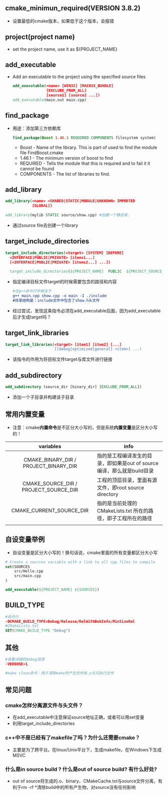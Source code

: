 ## cmake_minimun_required(VERSION 3.8.2)

-   设置最低的cmake版本，如果低于这个版本，会报错

## project(project name)

-   set the project name, use it as ${PROJECT_NAME}

## add_executable

-   Add an executable to the project using the specified source files

    ```cmake
    add_executable(<name> [WIN32] [MACOSX_BUNDLE]
                   [EXCLUDE_FROM_ALL]
                   [source1] [source2 ...])
    add_executable(main.out main.cpp)
    ```

## find_package

- 用途：添加第三方依赖库

  ```cmake
  find_package(Boost 1.46.1 REQUIRED COMPONENTS filesystem system) 
  ```

  - Boost - Name of the library. This is part of used to find the module file FindBoost.cmake
  - 1.46.1 - The minimum version of boost to find
  - REQUIRED - Tells the module that this is required and to fail it it cannot be found
  - COMPONENTS - The list of libraries to find.

## add_library

```cmake
add_library(<name> <SHARED|STATIC|MODULE|UNKNOWN> IMPORTED
            [GLOBAL])
            
add_library(mylib STATIC source/show.cpp) #创建一个静态库，
```

- 通过source file去创建一个library

## target_include_directories

```cmake
target_include_directories(<target> [SYSTEM] [BEFORE]
  <INTERFACE|PUBLIC|PRIVATE> [items1...]
  [<INTERFACE|PUBLIC|PRIVATE> [items2...] ...])
  
  target_include_directories(${PROJECT_NAME}  PUBLIC  ${PROJECT_SOURCE_DIR}/include)
```

- 指定编译目标文件target的时候需要包含的路径和内容

  ```cmake
  #在g++命令行中相当于
  g++ main.cpp show.cpp -o main -I ./include
  #目录结构是：include文件中包含了show.h头文件
  ```

  

- 经过尝试，发现这条指令必须在add_executable后面，因为add_executable后才生成target吗？

## target_link_libraries

```cmake
target_link_libraries(<target> [item1] [item2] [...]
                      [[debug|optimized|general] <item>] ...)
```

- 该指令的作用为将目标文件target与库文件进行链接

## add_subdirectory

```cmake
add_subdirectory (source_dir [binary_dir] [EXCLUDE_FROM_ALL])
```

- 添加一个子目录并构建该子目录

## 常用内置变量

-   注意：cmake**内置命令**是不区分大小写的，但是系统**内置变量**是区分大小写的！

|               variables               | info                                                         |
| :-----------------------------------: | ------------------------------------------------------------ |
| CMAKE_BINARY_DIR / PROJECT_BINARY_DIR | 指的是工程编译发生的目录，即如果是out of source编译，那么就是build目录 |
| CMAKE_SOURCE_DIR / PROJECT_SOURCE_DIR | 工程的顶层目录，里面有源文件，即root source directory        |
|       CMAKE_CURRENT_SOURCE_DIR        | 指的是当前处理的 CMakeLists.txt 所在的路径，即子工程所在的路径 |
|                                       |                                                              |

## 自设变量举例

-   自设变量是区分大小写的！换句话说，cmake里面的所有变量都区分大小写

```cmake
# Create a sources variable with a link to all cpp files to compile
set(SOURCES
    src/Hello.cpp
    src/main.cpp
)

add_executable(${PROJECT_NAME} ${SOURCES})
```

## BUILD_TYPE

```cmake
#命令行
-DCMAKE_BUILD_TYPE=Debug/Release/RelWithDebInfo/MinSizeRel
#CMakeLists.txt
SET(CMAKE_BUILD_TYPE "Debug")
```

## 其他

```cmake
#查看详细的debug信息
-VERBOSE=1

#make clean命令：用于清除make所产生的所有.o与可执行文件
```



## 常见问题

### cmake怎样分离源文件与头文件？

- 在add_executable中注意保证source地址正确，或者可以用set变量
- 利用target_include_directories

### c++中不是已经有了makefile了吗？为什么还需要cmake？

- 主要是为了跨平台。在linux/Unix平台下，生成makefile，在Windows下生成MSVC

### 什么是in source build ? 什么是out of source build? 有什么好处?

- out of source将生成的.o、binary、CMakeCache.txt与source文件分离，有利于rm -rf *清除build中的所有产生物，对source没有任何影响



